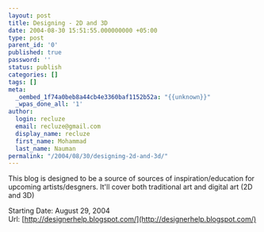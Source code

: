 ```yaml
---
layout: post
title: Designing - 2D and 3D
date: 2004-08-30 15:51:55.000000000 +05:00
type: post
parent_id: '0'
published: true
password: ''
status: publish
categories: []
tags: []
meta:
  _oembed_1f74a0beb8a44cb4e3360baf1152b52a: "{{unknown}}"
  _wpas_done_all: '1'
author:
  login: recluze
  email: recluze@gmail.com
  display_name: recluze
  first_name: Mohammad
  last_name: Nauman
permalink: "/2004/08/30/designing-2d-and-3d/"
---
```

This blog is designed to be a source of sources of inspiration/education for upcoming artists/desgners. It'll cover both traditional art and digital art (2D and 3D)

Starting Date: August 29, 2004  
Url: [http://designerhelp.blogspot.com/](http://designerhelp.blogspot.com/)

